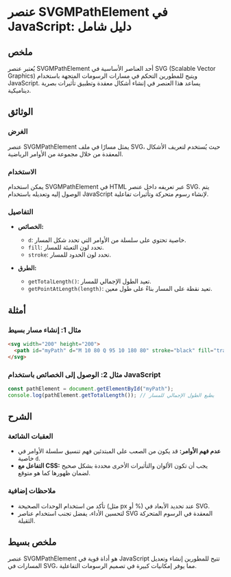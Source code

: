 <!--
Meta Description: # عنصر SVGMPathElement في JavaScript: دليل شامل ## ملخص يُعتبر عنصر SVGMPathElement أحد العناصر الأساسية في SVG (Scalable Vector Graphics) ويتيح للمطو...
Meta Keywords: svg, javascript, عنصر, svgmpathelement, الأوامر
-->

# عنصر SVGMPathElement في JavaScript: دليل شامل

## ملخص
يُعتبر عنصر SVGMPathElement أحد العناصر الأساسية في SVG (Scalable Vector Graphics) ويتيح للمطورين التحكم في مسارات الرسومات المتجهة باستخدام JavaScript. يساعد هذا العنصر في إنشاء أشكال معقدة وتطبيق تأثيرات بصرية ديناميكية.

## الوثائق
### الغرض
عنصر SVGMPathElement يمثل مسارًا في ملف SVG، حيث يُستخدم لتعريف الأشكال المعقدة من خلال مجموعة من الأوامر الرياضية.

### الاستخدام
يمكن استخدام SVGMPathElement في HTML عبر تعريفه داخل عنصر SVG. يتم الوصول إليه وتعديله باستخدام JavaScript لإنشاء رسوم متحركة وتأثيرات تفاعلية.

### التفاصيل
- **الخصائص:** 
  - `d`: خاصية تحتوي على سلسلة من الأوامر التي تحدد شكل المسار.
  - `fill`: تحدد لون التعبئة للمسار.
  - `stroke`: تحدد لون الحدود للمسار.
  
- **الطرق:**
  - `getTotalLength()`: تعيد الطول الإجمالي للمسار.
  - `getPointAtLength(length)`: تعيد نقطة على المسار بناءً على طول معين.

## أمثلة
### مثال 1: إنشاء مسار بسيط
```html
<svg width="200" height="200">
  <path id="myPath" d="M 10 80 Q 95 10 180 80" stroke="black" fill="transparent"/>
</svg>
```

### مثال 2: الوصول إلى الخصائص باستخدام JavaScript
```javascript
const pathElement = document.getElementById("myPath");
console.log(pathElement.getTotalLength()); // يطبع الطول الإجمالي للمسار
```

## الشرح
### العقبات الشائعة
- **عدم فهم الأوامر:** قد يكون من الصعب على المبتدئين فهم تنسيق سلسلة الأوامر في خاصية `d`.
- **التفاعل مع CSS:** يجب أن تكون الألوان والتأثيرات الأخرى محددة بشكل صحيح لضمان ظهورها كما هو متوقع.

### ملاحظات إضافية
- تأكد من استخدام الوحدات الصحيحة (مثل px أو %) عند تحديد الأبعاد في SVG.
- لتحسين الأداء، يفضل تجنب استخدام عناصر SVG المعقدة في الرسوم المتحركة الثقيلة.

## ملخص بسيط
عنصر SVGMPathElement هو أداة قوية في JavaScript تتيح للمطورين إنشاء وتعديل المسارات في SVG، مما يوفر إمكانيات كبيرة في تصميم الرسومات التفاعلية.
